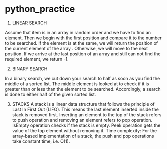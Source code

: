 # python_practice

1. LINEAR SEARCH

Assume that item is in an array in random order and we have to find an element. Then we begin with the first position and compare it to the number to be searched. If the element is at the same, we will return the position of the current element of the array . Otherwise, we will move to the next position. If we arrive at the last position of an array and still can not find the required element, we return -1. 

2. BINARY SEARCH

In a binary search, we  cut down your search to half as soon as you find the middle of a sorted list. The middle element is looked at to check if it is greater than or less than the element to be searched. Accordingly, a search is done to either half of the given sorted list.
 
3. STACKS
   A stack is a linear data structure that follows the principle of Last In First Out (LIFO). This means the last element inserted inside the stack is removed first. Inserting an element to the top of the stack refers to push operation and removing an element refers to pop operation. IsEmpty operation checks if the stack is empty.  Peek operation gets the value of the top element without removing it.
   Time complexity: For the array-based implementation of a stack, the push and pop operations take constant time, i.e. O(1).
